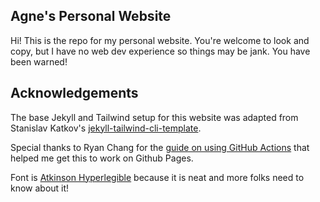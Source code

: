 ## Agne's Personal Website

Hi! This is the repo for my personal website. You're welcome to look and copy, but I have no web dev experience so things may be jank. You have been warned!

## Acknowledgements

The base Jekyll and Tailwind setup for this website was adapted from Stanislav Katkov's [jekyll-tailwind-cli-template](https://github.com/skatkov/jekyll-tailwind-cli-template).

Special thanks to Ryan Chang for the [guide on using GitHub Actions](https://www.ryancyq.com/posts/2024/07/30/deploy-jekyll-with-tailwindcss-via-github-actions) that helped me get this to work on Github Pages.

Font is [Atkinson Hyperlegible](https://www.brailleinstitute.org/freefont/) because it is neat and more folks need to know about it!
